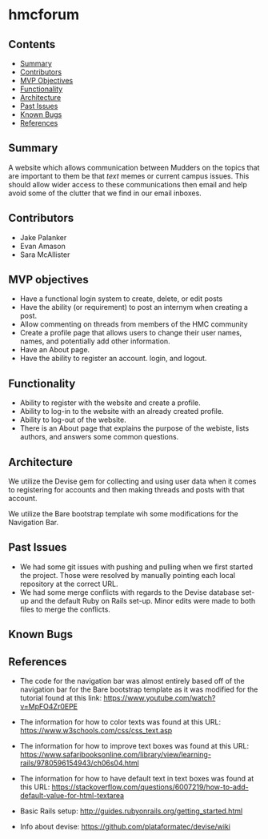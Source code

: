 # hmcforum

## Contents

* [Summary](#summary)
* [Contributors](#contributors)
* [MVP Objectives](#mvp_objectives)
* [Functionality](#functionality)
* [Architecture](#architecture)
* [Past Issues](#past_issues)
* [Known Bugs](#known_bugs)
* [References](#references)

## Summary

A website which allows communication between Mudders on the topics that are important to them be that *text* memes or current campus issues. This should allow wider access to these communications then email and help avoid some of the clutter that we find in our email inboxes.

## Contributors

* Jake Palanker
* Evan Amason
* Sara McAllister

## MVP objectives

* Have a functional login system to create, delete, or edit posts
* Have the ability (or requirement) to post an internym when creating a post.
* Allow commenting on threads from members of the HMC community
* Create a profile page that allows users to change their user names, names, and potentially add other information.
* Have an About page.
* Have the ability to register an account. login, and logout.

## Functionality

* Ability to register with the website and create a profile.
* Ability to log-in to the website with an already created profile. 
* Ability to log-out of the website.
* There is an About page that explains the purpose of the webiste, lists authors, and answers some common questions.

## Architecture

We utilize the Devise gem for collecting and using user data when it comes to registering for accounts and then making threads and posts with that account.

We utilize the Bare bootstrap template wih some modifications for the Navigation Bar.

## Past Issues

* We had some git issues with pushing and pulling when we first started the project. Those were resolved by manually pointing each local repository at the correct URL.
* We had some merge conflicts with regards to the Devise database set-up and the default Ruby on Rails set-up. Minor edits were made to both files to merge the conflicts.

## Known Bugs

## References

* The code for the navigation bar was almost entirely based off of the navigation bar for the Bare
  bootstrap template as it was modified for the tutorial found at this link: https://www.youtube.com/watch?v=MpFO4Zr0EPE

* The information for how to color texts was found at this URL: https://www.w3schools.com/css/css_text.asp

* The information for how to improve text boxes was found at this URL: https://www.safaribooksonline.com/library/view/learning-rails/9780596154943/ch06s04.html

* The information for how to have default text in text boxes was found at this URL: https://stackoverflow.com/questions/6007219/how-to-add-default-value-for-html-textarea

* Basic Rails setup: http://guides.rubyonrails.org/getting_started.html

* Info about devise: https://github.com/plataformatec/devise/wiki